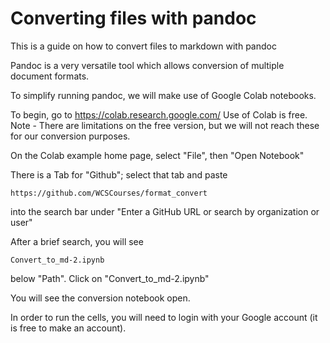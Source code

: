 # Converting files with pandoc
This is a guide on how to convert files to markdown with pandoc

Pandoc is a very versatile tool which allows conversion of multiple document formats. 

To simplify running pandoc, we will make use of Google Colab notebooks. 

To begin, go to https://colab.research.google.com/ 
Use of Colab is free. Note - There are limitations on the free version, but we will not reach these for our conversion purposes. 

On the Colab example home page, select "File", then "Open Notebook"

There is a Tab for "Github"; select that tab and paste 
```
https://github.com/WCSCourses/format_convert
```
into the search bar under "Enter a GitHub URL or search by organization or user" 

After a brief search, you will see
```
Convert_to_md-2.ipynb
```
below "Path". Click on "Convert_to_md-2.ipynb"

You will see the conversion notebook open.

In order to run the cells, you will need to login with your Google account (it is free to make an account).
